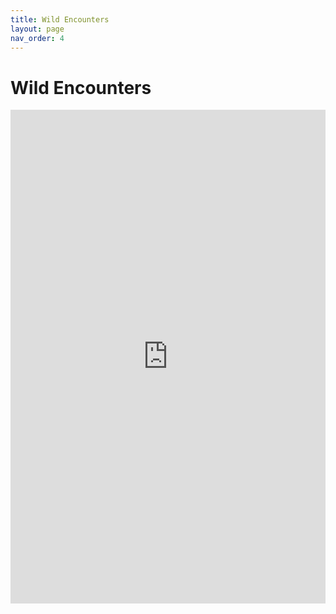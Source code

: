 ```yaml
---
title: Wild Encounters
layout: page
nav_order: 4
---
```


# Wild Encounters
<iframe src="https://romhackstudios.github.io/pages/wildencounters.html" width="100%" height="790px" frameBorder="0" style="border: 0;"></iframe>

